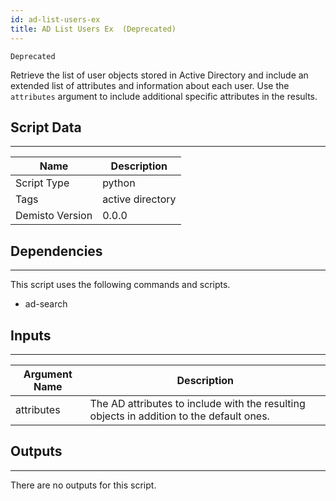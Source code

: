 ```yaml
---
id: ad-list-users-ex
title: AD List Users Ex  (Deprecated)
---
```


`Deprecated`

Retrieve the list of user objects stored in Active Directory and include an extended list of attributes and information about each user. Use the `attributes` argument to include additional specific attributes in the results.

## Script Data
---

| **Name** | **Description** |
| --- | --- |
| Script Type | python |
| Tags | active directory |
| Demisto Version | 0.0.0 |

## Dependencies
---
This script uses the following commands and scripts.
* ad-search

## Inputs
---

| **Argument Name** | **Description** |
| --- | --- |
| attributes | The AD attributes to include with the resulting objects in addition to the default ones. |

## Outputs
---
There are no outputs for this script.
